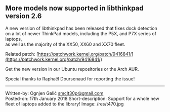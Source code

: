 ## More models now supported in libthinkpad version 2.6

A new version of libthinkpad has been released that fixes dock detection    
on a lot of newer ThinkPad models, including the P5X, and P7X series of laptops,       
as well as the majority of the XX50, XX60 and XX70 fleet.     
      
Related patch: [https://patchwork.kernel.org/patch/9416841/](https://patchwork.kernel.org/patch/9416841/)

Get the new version in our Ubuntu repositories or the Arch AUR.

Special thanks to Raphaël Doursenaud for reporting the issue!     

---       
Written-by: Ognjen Galić <smclt30p@gmail.com>     
Posted-on: 17th January 2018
Short-description: Support for a whole new fleet of laptops added to the library!
Image: /res/t470.jpg
